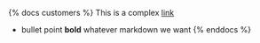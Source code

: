 {% docs customers %}
This is a complex [link](google.com)
* bullet point
**bold**
whatever markdown we want
{% enddocs %}